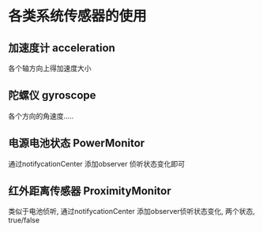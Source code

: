 # 各类系统传感器的使用

加速度计 acceleration
---

各个轴方向上得加速度大小



陀螺仪 gyroscope
---

各个方向的角速度..... 


电源电池状态 PowerMonitor
---

通过notifycationCenter 添加observer 侦听状态变化即可



红外距离传感器 ProximityMonitor
---

类似于电池侦听, 通过notifycationCenter 添加observer侦听状态变化, 两个状态, true/false

